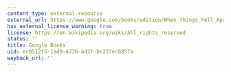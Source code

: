 ```yaml
---
content_type: external-resource
external_url: https://www.google.com/books/edition/When_Things_Fell_Apart/vKGNCgAAQBAJ?hl=en&gbpv=1
has_external_license_warning: true
license: https://en.wikipedia.org/wiki/All_rights_reserved
status: ''
title: Google Books
uid: ec0512f5-1a49-4736-ad2f-bc237ec8857a
wayback_url: ''
---
```

